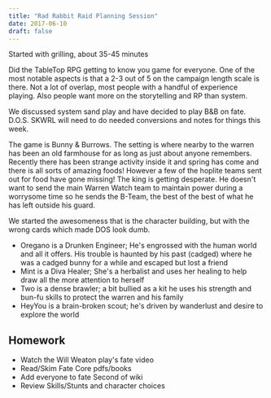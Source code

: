 ```yaml
---
title: "Rad Rabbit Raid Planning Session"
date: 2017-06-10
draft: false
---
```


Started with grilling, about 35-45 minutes

Did the TableTop RPG getting to know you game for everyone. One of the most notable aspects is that a 2-3 out of 5 on the campaign length scale is there. Not a lot of overlap, most people with a handful of experience playing. Also people want more on the storytelling and RP than system.

We discussed system sand play and have decided to play B&B on fate. D.O.S. SKWRL will need to do needed conversions and notes for things this week.

The game is Bunny & Burrows. The setting is where nearby to the warren has been an old farmhouse for as long as just about anyone remembers. Recently there has been strange activity inside it and spring has come and there is all sorts of amazing foods! However a few of the hoplite teams sent out for food have gone missing! The king is getting desperate. He doesn't want to send the main Warren Watch team to maintain power during a worrysome time so he sends the B-Team, the best of the best of what he has left outside his guard.

We started the awesomeness that is the character building, but with the wrong cards which made DOS look dumb.

* Oregano is a Drunken Engineer; He's engrossed with the human world and all it offers. His trouble is haunted by his past (cadged) where he was a cadged bunny for a while and escaped but lost a friend
* Mint is a Diva Healer; She's a herbalist and uses her healing to help draw all the more attention to herself
* Two is a dense brawler; a bit bullied as a kit he uses his strength and bun-fu skills to protect the warren and his family
* HeyYou is a brain-broken scout; he's driven by wanderlust and desire to explore the world

## Homework

* Watch the Will Weaton play's fate video
* Read/Skim Fate Core pdfs/books
* Add everyone to fate Second of wiki
* Review Skills/Stunts and character choices

